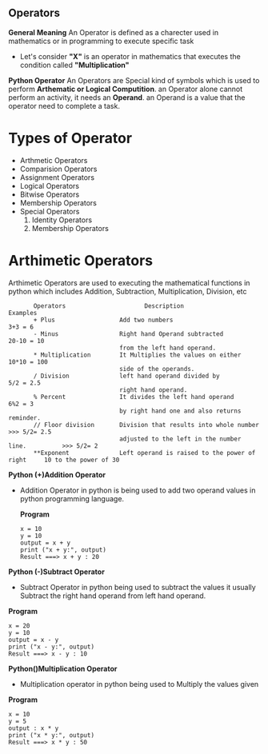 ## Operators
**General Meaning**
  An Operator is defined as a charecter used in mathematics or in programming to execute specific task
- Let's consider **"X"** is an operator in mathematics that executes the condition called **"Multiplication"**

**Python Operator**
  An Operators are Special kind of symbols which is used to perform **Arthematic or Logical Computition**. an Operator alone cannot perform an activity, it needs an **Operand**.
  an Operand is a value that the operator need to complete a task.
  
  # Types of Operator
  - Arthmetic Operators
  - Comparision Operators
  - Assignment Operators
  - Logical Operators
  - Bitwise Operators
  - Membership Operators
  - Special Operators
      1. Identity Operators
      2. Membership Operators

# Arthimetic Operators

  Arthimetic Operators are used to executing the mathematical functions in python which includes Addition, Subtraction, Multiplication, Division, etc
  
  ```
         Operators                      Description                                Examples
         + Plus                  Add two numbers                                   3+3 = 6
         - Minus                 Right hand Operand subtracted                    20-10 = 10
                                 from the left hand operand.
         * Multiplication        It Multiplies the values on either               10*10 = 100
                                 side of the operands.
         / Division              left hand operand divided by                      5/2 = 2.5
                                 right hand operand.
         % Percent               It divides the left hand operand                   6%2 = 3
                                 by right hand one and also returns reminder.
         // Floor division       Division that results into whole number           >>> 5/2= 2.5  
                                 adjusted to the left in the number line.          >>> 5/2= 2
         **Exponent              Left operand is raised to the power of right     10 to the power of 30
  ```
  
  **Python (+)Addition Operator**
  
  - Addition Operator in python is being used to add two operand values in python programming language.
    
    **Program**
    
    ```
    x = 10
    y = 10
    output = x + y
    print ("x + y:", output)
    Result ===> x + y : 20
    
    ```
    
  **Python (-)Subtract Operator**
  
  - Subtract Operator in python being used to subtract the values it usually Subtract the right hand operand from left hand operand.

   **Program**
   
   ```
   x = 20
   y = 10
   output = x - y
   print ("x - y:", output)
   Result ===> x - y : 10
   
   ```
   
 **Python()Multiplication Operator**
 
 - Multiplication operator in python being used to Multiply the values given
 
 **Program**
 
 ```
 x = 10
 y = 5
 output : x * y
 print ("x * y:", output)
 Result ===> x * y : 50
 
 ```
  
